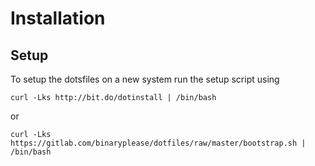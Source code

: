 # Installation

## Setup

To setup the dotsfiles on a new system run the setup script using

```
curl -Lks http://bit.do/dotinstall | /bin/bash
```
or
```
curl -Lks https://gitlab.com/binaryplease/dotfiles/raw/master/bootstrap.sh | /bin/bash
```
